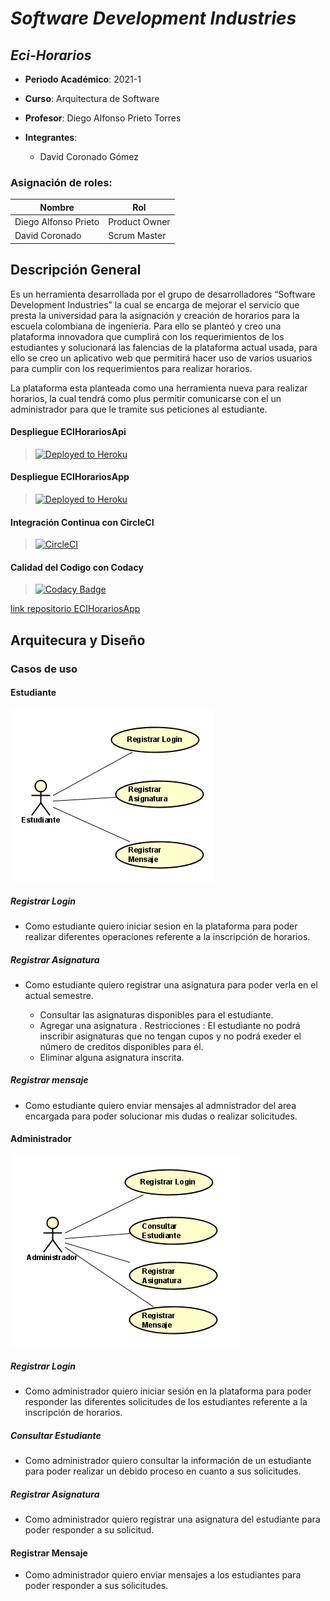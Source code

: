 # ***Software Development Industries***
## ***Eci-Horarios***

  - **Periodo Académico**: 2021-1
  - **Curso**: Arquitectura de Software
  - **Profesor**: Diego Alfonso Prieto Torres
  
  
- **Integrantes**:
  - David Coronado Gómez
 

### Asignación de roles:
|     Nombre    |     Rol         |
|--------------|------------- |
|Diego Alfonso Prieto	|Product Owner    |
|David Coronado	|Scrum Master    |

 

 
  ## Descripción General
 
Es un herramienta desarrollada por el grupo de desarrolladores “Software Development Industries” la cual se encarga de mejorar el servicio que presta la universidad para la asignación y creación de horarios para la escuela colombiana de ingeniería. Para ello se planteó y creo una plataforma innovadora que cumplirá con los requerimientos de los estudiantes y solucionará las falencias de la plataforma actual usada, para ello se creo un aplicativo web que permitirá hacer uso de varios usuarios para cumplir con los requerimientos para realizar horarios. 

La plataforma esta planteada como una herramienta nueva para realizar horarios, la cual tendrá como plus  permitir comunicarse con el un administrador para que le tramite sus peticiones al estudiante.



#### Despliegue  ECIHorariosApi
>[![Deployed to Heroku](https://www.herokucdn.com/deploy/button.png)](https://ecihorarios.herokuapp.com) 

#### Despliegue  ECIHorariosApp 
>[![Deployed to Heroku](https://www.herokucdn.com/deploy/button.png)](https://ecihorariosapp.herokuapp.com) 

#### Integración Continua con CircleCI
>[![CircleCI](https://circleci.com/gh/The-Developers-Eci/2020-2-PROYCVDS-THE_DEVELOPERS_ECI.svg?style=svg)](https://app.circleci.com/pipelines/github/Software-Development-Industries/ECI-Horarios)


#### Calidad del Codigo con Codacy

>[![Codacy Badge](https://app.codacy.com/project/badge/Grade/b62c449e43f24a86803f524a67d373ea)](https://app.codacy.com/gh/Software-Development-Industries/ECI-Horarios/dashboard)

[link repositorio ECIHorariosApp](https://github.com/davinchicoronado/ECIHorarios-App)

## **Arquitecura y Diseño**
### Casos de uso  

####  Estudiante 
![](Img/Diagramas/casodeusoest.png) 

##### Registrar Login 
* Como estudiante quiero iniciar sesion en la plataforma para poder realizar diferentes operaciones referente a la inscripción de horarios.
   
##### Registrar Asignatura 

* Como estudiante quiero registrar una asignatura para poder verla en el actual semestre. 

  - Consultar las asignaturas disponibles para el estudiante. 
  - Agregar una asignatura . Restricciones : El estudiante no podrá inscribir asignaturas que no tengan cupos y no podrá exeder el número de creditos disponibles para        él.
  - Eliminar alguna asignatura inscrita.

##### Registrar mensaje 
* Como estudiante quiero enviar mensajes al admnistrador del area encargada para poder solucionar mis dudas o realizar solicitudes. 

####  Administrador 
![](Img/Diagramas/casodeusoadmin.png) 

##### Registrar Login 
* Como administrador quiero iniciar sesión en la plataforma para poder responder las  diferentes solicitudes de los estudiantes referente a la inscripción de horarios. 

##### Consultar Estudiante 
* Como administrador quiero consultar la información de un estudiante para poder realizar un debido proceso en cuanto a sus solicitudes.

##### Registrar Asignatura 
* Como administrador quiero registrar una asignatura del estudiante para poder responder a su solicitud. 

#### Registrar Mensaje 
* Como administrador quiero enviar mensajes a los estudiantes para poder responder a sus solicitudes. 






       
